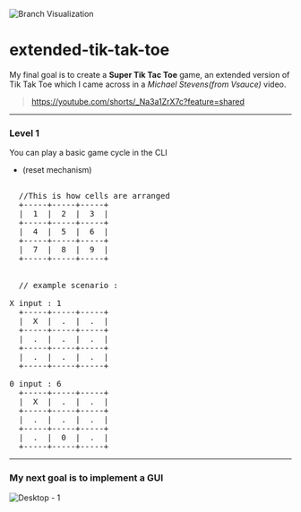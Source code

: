 
![Branch Visualization](https://github-readme-branch-visualizer.vercel.app//branches?user=sasmithaK&repo=hands-on-MERN)



# extended-tik-tak-toe
My final goal is to create a **Super Tik Tac Toe** game, an extended version of Tik Tak Toe which I came across in a *Michael Stevens(from Vsauce)* video.

> https://youtube.com/shorts/_Na3a1ZrX7c?feature=shared

---

### Level 1
You can play a basic game cycle in the CLI 
- (reset mechanism)

<pre> 
  //This is how cells are arranged
  +-----+-----+-----+ 
  |  1  |  2  |  3  | 
  +-----+-----+-----+ 
  |  4  |  5  |  6  |  
  +-----+-----+-----+ 
  |  7  |  8  |  9  | 
  +-----+-----+-----+ 
  

  // example scenario :
  
X input : 1
  +-----+-----+-----+ 
  |  X  |  .  |  .  | 
  +-----+-----+-----+ 
  |  .  |  .  |  .  | 
  +-----+-----+-----+ 
  |  .  |  .  |  .  | 
  +-----+-----+-----+ 

0 input : 6 
  +-----+-----+-----+ 
  |  X  |  .  |  .  | 
  +-----+-----+-----+ 
  |  .  |  .  |  .  | 
  +-----+-----+-----+ 
  |  .  |  0  |  .  | 
  +-----+-----+-----+ 
</pre>

---

### My next goal is to implement a GUI

![Desktop - 1](https://github.com/sasmithaK/extended-tik-tak-toe/assets/73338956/2fc87cb4-4ebe-4fae-b6e8-c12e456bcafc)
